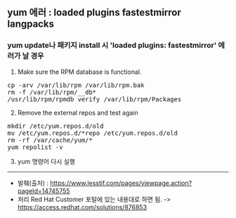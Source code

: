 ## yum 에러 : loaded plugins fastestmirror langpacks 

### yum update나 패키지 install 시 'loaded plugins: fastestmirror' 에러가 날 경우 

1. Make sure the RPM database is functional. 
<pre>
cp -arv /var/lib/rpm /var/lib/rpm.bak
rm -f /var/lib/rpm/__db*
/usr/lib/rpm/rpmdb_verify /var/lib/rpm/Packages
</pre>

2. Remove the external repos and test again  
<pre>
mkdir /etc/yum.repos.d/old
mv /etc/yum.repos.d/*repo /etc/yum.repos.d/old
rm -rf /var/cache/yum/*
yum repolist -v
</pre>

3. yum 명령어 다시 실행  

<hr>

* 발췌(출처) : <https://www.lesstif.com/pages/viewpage.action?pageId=14745755>
* 처리 Red Hat Customer 포털에 있는 내용대로 하면 됨. 
-> https://access.redhat.com/solutions/876853 

